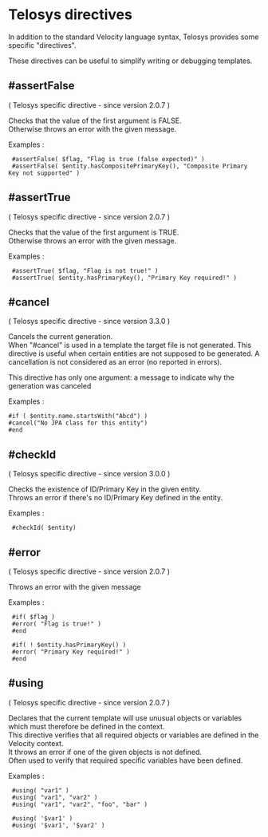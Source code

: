 # Telosys directives

In addition to the standard Velocity language syntax, Telosys provides some specific "directives".&#x20;

These directives can be useful to simplify writing or debugging templates.

## #assertFalse

( Telosys specific directive - since version 2.0.7 )

Checks that the value of the first argument is FALSE.\
Otherwise throws an error with the given message.

Examples :

```
 #assertFalse( $flag, "Flag is true (false expected)" ) 
 #assertFalse( $entity.hasCompositePrimaryKey(), "Composite Primary Key not supported" ) 
```



## #assertTrue

( Telosys specific directive - since version 2.0.7 )

Checks that the value of the first argument is TRUE.\
Otherwise throws an error with the given message.

Examples :

```
 #assertTrue( $flag, "Flag is not true!" ) 
 #assertTrue( $entity.hasPrimaryKey(), "Primary Key required!" )
```

## #cancel

( Telosys specific directive - since version 3.3.0 )

Cancels the current generation. \
When "#cancel" is used in a template the target file is not generated. This directive is useful when certain entities are not supposed to be generated. A cancellation is not considered as an error (no reported in errors).

This directive has only one argument: a message to indicate why the generation was canceled&#x20;

Examples :

```
#if ( $entity.name.startsWith("Abcd") )
#cancel("No JPA class for this entity")
#end
```

## #checkId

( Telosys specific directive - since version 3.0.0 )

Checks the existence of ID/Primary Key in the given entity.\
Throws an error if there's no ID/Primary Key defined in the entity.

Examples :

```
 #checkId( $entity) 
```



## #error

( Telosys specific directive - since version 2.0.7 )

Throws an error with the given message

Examples :

```
 #if( $flag ) 
 #error( "Flag is true!" ) 
 #end 

 #if( ! $entity.hasPrimaryKey() ) 
 #error( "Primary Key required!" ) 
 #end 
```



## #using

( Telosys specific directive - since version 2.0.7 )

Declares that the current template will use unusual objects or variables which must therefore be defined in the context.\
This directive verifies that all required objects or variables are defined in the Velocity context.\
It throws an error if one of the given objects is not defined.\
Often used to verify that required specific variables have been defined.

Examples :

```
 #using( "var1" ) 
 #using( "var1", "var2" ) 
 #using( "var1", "var2", "foo", "bar" ) 

 #using( '$var1' ) 
 #using( '$var1', '$var2' ) 
```
